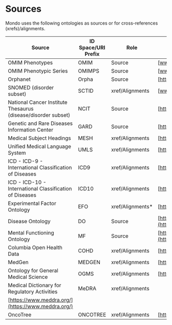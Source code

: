 # Sources

Mondo uses the following ontologies as sources or for cross-references (xrefs)/alignments.

Source | ID Space/URI Prefix | Role | Raw data or website
--- | --- | --- | ---
OMIM Phenotypes | OMIM | Source | [www.omim.org](www.omim.org/) 
OMIM Phenotypic Series | OMIMPS | Source | [www.omim.org](www.omim.org/)
Orphanet | Orpha | Source | [http://www.orpha.net/ontology/orphanet.owl](http://www.orpha.net/ontology/orphanet.owl)
SNOMED (disorder subset) | SCTID | xref/Alignments | [www.snomed.org](http://www.snomed.org/)
National Cancer Institute Thesaurus (disease/disorder subset) | NCIT |Source | [http://purl.obolibrary.org/obo/ncit.owl](http://purl.obolibrary.org/obo/ncit.owl)
Genetic and Rare Diseases Information Center | GARD | Source |[https://rarediseases.info.nih.gov/](https://rarediseases.info.nih.gov/)
Medical Subject Headings | MESH | xref/Alignments | [https://id.nlm.nih.gov/mesh/](https://id.nlm.nih.gov/mesh/)
Unified Medical Language System | UMLS | xref/Alignments | [https://www.nlm.nih.gov/research/umls/index.html](https://www.nlm.nih.gov/research/umls/index.html)
ICD - ICD-9 - International Classification of Diseases | ICD9 | xref/Alignments | [https://www.cdc.gov/nchs/icd/icd9.htm](https://www.cdc.gov/nchs/icd/icd9.htm)
ICD - ICD-10 - International Classification of Diseases | ICD10 | xref/Alignments | [https://www.cdc.gov/nchs/icd/icd10cm.htm](https://www.cdc.gov/nchs/icd/icd10cm.htm)
Experimental Factor Ontology | EFO | xref/Alignments* | [https://www.ebi.ac.uk/efo/](https://www.ebi.ac.uk/efo/)
Disease Ontology | DO | Source | [https://raw.githubusercontent.com/DiseaseOntology/HumanDiseaseOntology/master/src/ontology/doid.owl](https://raw.githubusercontent.com/DiseaseOntology/HumanDiseaseOntology/master/src/ontology/doid.owl)
Mental Functioning Ontology | MF | Source | [https://raw.githubusercontent.com/jannahastings/mental-functioning-ontology/master/ontology/MF.owl](https://raw.githubusercontent.com/jannahastings/mental-functioning-ontology/master/ontology/MF.owl)
Columbia Open Health Data | COHD | xref/Alignments | [http://cohd.io/](http://cohd.io/)
MedGen | MEDGEN |xref/Alignments | [https://www.ncbi.nlm.nih.gov/medgen/](https://www.ncbi.nlm.nih.gov/medgen/)
Ontology for General Medical Science | OGMS | xref/Alignments | [https://github.com/OGMS/ogms](https://github.com/OGMS/ogms)
Medical Dictionary for Regulatory Activities | MeDRA | xref/Alignments 
| [https://www.meddra.org/](https://www.meddra.org/)
OncoTree | ONCOTREE | xref/Alignments | [http://oncotree.mskcc.org/#/home](http://oncotree.mskcc.org/#/home)












 
